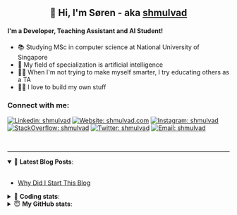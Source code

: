 <h2 align="center">
	👋 Hi, I'm Søren - aka <a href="https://shmulvad.com">shmulvad</a>
</h2>

#### I'm a Developer, Teaching Assistant and AI Student!
- 📚 Studying MSc in computer science at National University of Singapore
- 🧠 My field of specialization is artificial intelligence
- 👨‍🏫 When I'm not trying to make myself smarter, I try educating others as a TA
- 👨‍💻 I love to build my own stuff

### Connect with me:

[![Linkedin: shmulvad](https://img.shields.io/badge/shmulvad-blue?style=flat&logo=Linkedin&logoColor=white)][linkedin]
[![Website: shmulvad.com](https://img.shields.io/badge/shmulvad.com-47CCCC?&style=flat&logo=Google-Chrome&logoColor=white)][website]
[![Instagram: shmulvad](https://img.shields.io/badge/-@shmulvad-purple?style=flat&logo=Instagram&logoColor=white)][instagram]
[![StackOverflow: shmulvad](https://img.shields.io/badge/shmulvad-FE7A16?style=flat&logo=stack-overflow&logoColor=white)][stackOverflow]
[![Twitter: shmulvad](https://img.shields.io/badge/@shmulvad-1ca0f1?style=flat&logo=twitter&logoColor=white)][twitter]
[![Email: shmulvad](https://img.shields.io/badge/shmulvad-D14836?style=flat&logo=gmail&logoColor=white)][mail]

<br />

---

<details open>
 <summary>📕 <b>Latest Blog Posts</b>: </summary>

<br>

<!-- BLOG-POST-LIST:START -->
- [Why Did I Start This Blog](https://shmulvad.com/blog/why-did-start-this-blog)
<!-- BLOG-POST-LIST:END -->

</details>

<!-- --- -->

<details>
 <summary>🤖 <b>Coding stats</b>: </summary>

<br>

<!--START_SECTION:waka-->
**I'm a Night 🦉** 

```text
🌞 Morning    75 commits     ████░░░░░░░░░░░░░░░░░░░░░   18.84% 
🌆 Daytime    102 commits    ██████░░░░░░░░░░░░░░░░░░░   25.63% 
🌃 Evening    98 commits     ██████░░░░░░░░░░░░░░░░░░░   24.62% 
🌙 Night      123 commits    ███████░░░░░░░░░░░░░░░░░░   30.9%

```


📊 **This Week I Spent My Time On** 

```text
💬 Programming Languages: 
Python                   24 hrs 27 mins      ███████████████████░░░░░░   75.9% 
Other                    5 hrs 2 mins        ████░░░░░░░░░░░░░░░░░░░░░   15.64% 
TeX                      1 hr 47 mins        █░░░░░░░░░░░░░░░░░░░░░░░░   5.58% 
Text                     45 mins             ░░░░░░░░░░░░░░░░░░░░░░░░░   2.37% 
Git Config               7 mins              ░░░░░░░░░░░░░░░░░░░░░░░░░   0.38%

🔥 Editors: 
VS Code                  22 hrs 7 mins       █████████████████░░░░░░░░   68.67% 
Sublime Text             5 hrs 10 mins       ████░░░░░░░░░░░░░░░░░░░░░   16.07% 
Zsh                      4 hrs 55 mins       ███░░░░░░░░░░░░░░░░░░░░░░   15.26%

🐱‍💻 Projects: 
nlp                      20 hrs 27 mins      ████████████████░░░░░░░░░   63.5% 
Unknown Project          6 hrs 20 mins       █████░░░░░░░░░░░░░░░░░░░░   19.66% 
Assignments              2 hrs 38 mins       ██░░░░░░░░░░░░░░░░░░░░░░░   8.19% 
Terminal                 2 hrs 15 mins       █░░░░░░░░░░░░░░░░░░░░░░░░   7.01% 
SLP-Exer                 26 mins             ░░░░░░░░░░░░░░░░░░░░░░░░░   1.38%

```


<!--END_SECTION:waka-->

</details>

<!-- --- -->

<details>
 <summary>😇 <b>My GitHub stats</b>: </summary>

<br>

<img align="left" alt="shmulvad's Github Stats" src="https://github-readme-stats.vercel.app/api?username=shmulvad&show_icons=true&hide_border=true" />

</details>



[website]: https://shmulvad.com
[twitter]: https://twitter.com/shmulvad
[linkedin]: https://linkedin.com/in/shmulvad
[instagram]: https://instagram.com/shmulvad
[stackOverflow]: https://stackoverflow.com/users/9248793/shmulvad
[mail]: mailto:shmulvad@gmail.com
[github]: https://github.com/shmulvad
